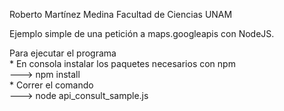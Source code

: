 <p>
    Roberto Martínez Medina
    Facultad de Ciencias UNAM
<p>

Ejemplo simple de una petición a maps.googleapis con NodeJS.<br>

<p>
    Para ejecutar el programa <br>
      * En consola instalar los paquetes necesarios con npm<br> 
      ---> npm install<br>
      * Correr el comando <br>
      ---> node api_consult_sample.js
</p>
